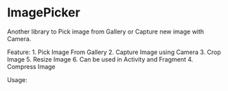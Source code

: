 # ImagePicker
Another library to Pick image from Gallery or Capture new image with Camera.

Feature:
    1. Pick Image From Gallery
    2. Capture Image using Camera
    3. Crop Image
    5. Resize Image
    6. Can be used in Activity and Fragment
    4. Compress Image
    
Usage:
        
    